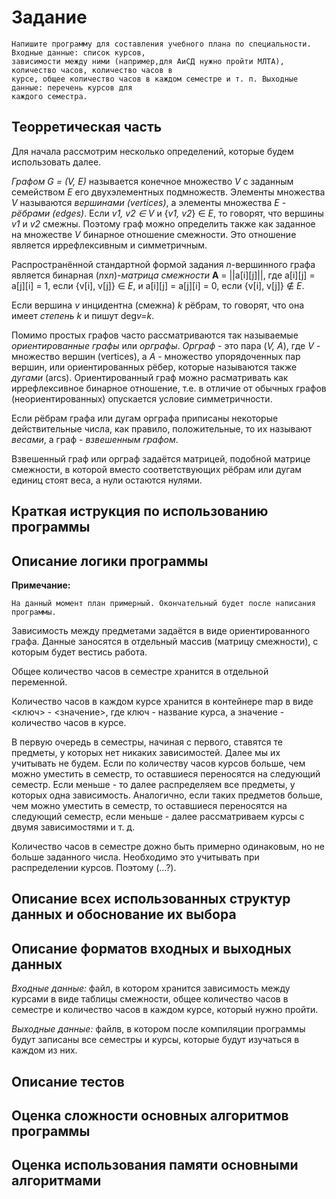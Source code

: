 # Задание
```
Напишите программу для составления учебного плана по специальности. Входные данные: список курсов, 
зависимости между ними (например,для АиСД нужно пройти МЛТА), количество часов, количество часов в
курсе, общее количество часов в каждом семестре и т. п. Выходные данные: перечень курсов для
каждого семестра.
```
## Теорретическая часть
Для начала рассмотрим несколько определений, которые будем использовать далее.

*Графом G = (V, E)* называется конечное множество *V* с заданным семейством *E* его двухэлементных подмножеств. Элементы множества *V* называются *вершинами (vertices)*, а элементы множества *E* - *рёбрами (edges)*. Если *v1, v2 ∈ V* и {*v1, v2*} ∈ *E*, то говорят, что вершины *v1* и *v2* смежны. Поэтому граф можно определить также как заданное на множестве *V* бинарное отношение смежности. Это отношение является иррефлексивным и симметричным.

Распространённой стандартной формой задания *n*-вершинного графа является бинарная (*n*x*n*)-*матрица смежности* **A** = ||a[i][j]||, где a[i][j] = a[j][i] = 1, если {v[i], v[j]} ∈ *E*, и a[i][j] = a[j][i] = 0, если {v[i], v[j]} ∉ *E*.

Если вершина *v* инцидентна (смежна) *k* рёбрам, то говорят, что она имеет *степень k* и пишут deg*v=k*.

Помимо простых графов часто рассматриваются так называемые *ориентированные графы* или *орграфы*.
*Орграф* - это пара (*V, A*), где *V* - множество вершин (vertices), а *A* - множество упорядоченных пар вершин, или ориентированных рёбер, которые называются также *дугами* (arcs). Ориентированный граф можно расматривать как иррефлексивное бинарное отношение, т.е. в отличие от обычных графов (неориентированных) опускается условие симметричности.

Если рёбрам графа или дугам орграфа приписаны некоторые действительные числа, как правило, положительные, то их называют *весами*, а граф - *взвешенным графом*.

Взвешенный граф или орграф задаётся матрицей, подобной матрице смежности, в которой вместо соответствующих рёбрам или дугам единиц стоят веса, а нули остаются нулями.

## Краткая иструкция по использованию программы

## Описание логики программы
**Примечание:**
```
На данный момент план примерный. Окончательный будет после написания программы.
```
Зависимость между предметами задаётся в виде ориентированного графа. Данные заносятся в отдельный массив (матрицу смежности), с которым будет вестись работа. 

Общее количество часов в семестре хранится в отдельной переменной.

Количество часов в каждом курсе хранится в контейнере map в виде <ключ> - <значение>, где ключ - название курса, а значение - количество часов в курсе.

В первую очередь в семеcтры, начиная с первого, ставятся те предметы, у которых нет никаких зависимостей. Далее мы их учитывать не будем. Если по количеству часов курсов больше, чем можно уместить в семестр, то оставшиеся переносятся на следующий семестр. Если меньше - то далее распределяем все предметы, у которых одна зависимость. Аналогично, если таких предметов больше, чем можно уместить в семестр, то оставшиеся переносятся на следующий семестр, если меньше - далее рассматриваем курсы с двумя зависимостями и т. д. 

Количество часов в семестре дожно быть примерно одинаковым, но не больше заданного числа. Необходимо это учитывать при распределении курсов. Поэтому (...?).

## Описание всех использованных структур данных и обоснование их выбора

## Описание форматов входных и выходных данных
*Входные данные:* файл, в котором хранится зависимость между курсами в виде таблицы смежности, общее количество часов в семестре и количество часов в каждом курсе, который нужно пройти.

*Выходные данные:* файлв, в котором после компиляции программы будут записаны все семестры и курсы, которые будут изучаться в каждом из них.

## Описание тестов

## Оценка сложности основных алгоритмов программы

## Оценка использования памяти основными алгоритмами
